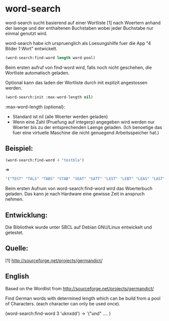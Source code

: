 # word-search

word-search sucht basierend auf einer Wortliste [1] nach Woertern anhand der laenge und der enthaltenen Buchstaben wobei jeder Buchstabe nur einmal genutzt wird.

word-search habe ich urspruenglich als Loesungshilfe fuer die App "4 Bilder 1 Wort" entwickelt.

```cl
(word-search:find-word length word-pool)
```
Beim ersten aufruf von find-word wird, falls noch nicht geschehen, die Wortliste automatisch geladen.


Optional kann das laden der Wortliste durch init explizit angestossen werden.
```cl
(word-search:init :max-word-length nil)
```
:max-word-length (optional):
* Standard ist nil (alle Woerter werden geladen)
* Wenn eine Zahl (Pruefung auf integerp) angegeben wird werden nur Woerter bis zu der entsprechenden Laenge geladen. (Ich benoetige das fuer eine virtuelle Maschine die nicht genuegend Arbeitsspeicher hat.)



## Beispiel:

```cl
(word-search:find-word 4 "testbla")
```
=>
```cl
'("TEST" "TALS" "TABS" "STAB" "SEAT" "SATT" "LEST" "LEBT" "LEAS" "LAST" "LAST" "LABT" "LABE" "ETAT" "ELSA" "ELBA" "BETT" "BETA" "BELT" "BEAT" "BEAS" "BAST" "BASE" "ALTE" "ALBE" "ABEL")
```

Beim ersten Aufrum von word-search:find-word wird das Woerterbuch geladen. 
Das kann je nach Hardware eine gewisse Zeit in anspruch nehmen.




## Entwicklung:
Die Bibliothek wurde unter SBCL auf Debian GNU/Linux entwickelt und getestet.


## Quelle:
[1] http://sourceforge.net/projects/germandict/



## English
Based on the Wordlist from http://sourceforge.net/projects/germandict/

Find German words with determined length which can be build from a pool of Characters.
(each character can only be used once).

(word-search:find-word 3 'uknxdd') -> '("und" .... )